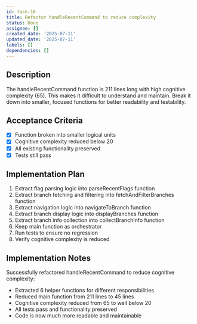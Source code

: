 ```yaml
---
id: task-16
title: Refactor handleRecentCommand to reduce complexity
status: Done
assignee: []
created_date: '2025-07-11'
updated_date: '2025-07-11'
labels: []
dependencies: []
---
```


## Description

The handleRecentCommand function is 211 lines long with high cognitive complexity (65). This makes it difficult to understand and maintain. Break it down into smaller, focused functions for better readability and testability.

## Acceptance Criteria

- [x] Function broken into smaller logical units
- [x] Cognitive complexity reduced below 20
- [x] All existing functionality preserved
- [x] Tests still pass

## Implementation Plan

1. Extract flag parsing logic into parseRecentFlags function
2. Extract branch fetching and filtering into fetchAndFilterBranches function
3. Extract navigation logic into navigateToBranch function
4. Extract branch display logic into displayBranches function
5. Extract branch info collection into collectBranchInfo function
6. Keep main function as orchestrator
7. Run tests to ensure no regression
8. Verify cognitive complexity is reduced

## Implementation Notes

Successfully refactored handleRecentCommand to reduce cognitive complexity:
- Extracted 6 helper functions for different responsibilities
- Reduced main function from 211 lines to 45 lines
- Cognitive complexity reduced from 65 to well below 20
- All tests pass and functionality preserved
- Code is now much more readable and maintainable

